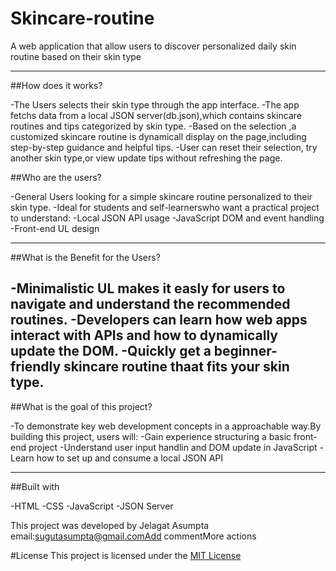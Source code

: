 # Skincare-routine
A web application that allow users to discover personalized daily skin routine based on their skin type

---
##How does it works?

-The Users selects their skin type through the app interface.
-The app fetchs data from a local JSON server(db.json),which contains skincare routines and tips categorized by skin type.
-Based on the selection ,a customized skincare routine is dynamicall display on the page,including step-by-step guidance
and helpful tips.
-User can reset their selection, try another skin type,or view update tips without refreshing the page.


##Who are the users?

-General Users looking for a simple skincare routine personalized to their skin type.
-Ideal for students and self-learnerswho want a practical project to understand:
  -Local JSON API usage
  -JavaScript DOM and event handling
  -Front-end UL design

---
##What is the Benefit for the Users?

-Minimalistic UL makes it easly for users to navigate and understand the recommended routines.
-Developers can learn how web apps interact with APIs and how to dynamically update the DOM.
-Quickly get a beginner-friendly skincare routine thaat fits your skin type.
---
##What is the goal of this project?

-To demonstrate key web development concepts in a approachable way.By building this project, users will:
  -Gain experience structuring a basic front-end project
  -Understand user input handlin and DOM update in JavaScript
  -Learn how to set up and consume a local JSON API

  ---
  ##Built with

  -HTML
  -CSS
  -JavaScript
  -JSON Server

This project was developed by Jelagat Asumpta email:sugutasumpta@gmail.comAdd commentMore actions

#License
This project is licensed under the [MIT License](LICENSE)

